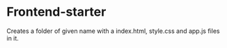 # Frontend-starter
Creates a folder of given name with  a index.html, style.css and app.js files in it.

